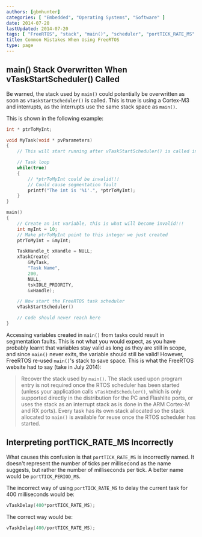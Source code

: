 ```yaml
---
authors: [gbmhunter]
categories: [ "Embedded", "Operating Systems", "Software" ]
date: 2014-07-20
lastUpdated: 2014-07-20
tags: [ "FreeRTOS", "stack", "main()", "scheduler", "portTICK_RATE_MS" ]
title: Common Mistakes When Using FreeRTOS
type: page
---
```


## main() Stack Overwritten When vTaskStartScheduler() Called

Be warned, the stack used by `main()` could potentially be overwritten as soon as `vTaskStartScheduler()` is called. This is true is using a Cortex-M3 and interrupts, as the interrupts use the same stack space as `main()`.

This is shown in the following example:

```c
int * ptrToMyInt;

void MyTask(void * pvParameters)
{
	// This will start running after vTaskStartScheduler() is called in main()

	// Task loop
	while(true)
	{
		// *ptrToMyInt could be invalid!!!
		// Could cause segmentation fault
		printf("The int is '%i'.", *ptrToMyInt);
	}
}

main()
{
	// Create an int variable, this is what will become invalid!!!
	int	myInt = 10;
	// Make ptrToMyInt point to this integer we just created
	ptrToMyInt = &myInt;

	TaskHandle_t xHandle = NULL;
	xTaskCreate(
		&MyTask,
		"Task Name",
		200,
		NULL,
		tskIDLE_PRIORITY, 
		&xHandle);

	// Now start the FreeRTOS task scheduler
	vTaskStartScheduler()

	// Code should never reach here
}
```

Accessing variables created in `main()` from tasks could result in segmentation faults. This is not what you would expect, as you have probably learnt that variables stay valid as long as they are still in scope, and since `main()` never exits, the variable should still be valid! However, FreeRTOS re-used `main()`'s stack to save space. This is what the FreeRTOS website had to say (take in July 2014):

> Recover the stack used by `main()`. The stack used upon program entry is not required once the RTOS scheduler has been started (unless your application calls `vTaskEndScheduler()`, which is only supported directly in the distribution for the PC and Flashlite ports, or uses the stack as an interrupt stack as is done in the ARM Cortex-M and RX ports). Every task has its own stack allocated so the stack allocated to `main()` is available for reuse once the RTOS scheduler has started.

## Interpreting portTICK_RATE_MS Incorrectly

What causes this confusion is that `portTICK_RATE_MS` is incorrectly named. It doesn't represent the number of ticks per millisecond as the name suggests, but rather the number of milliseconds per tick. A better name would be `portTICK_PERIOD_MS`.

The incorrect way of using `portTICK_RATE_MS` to delay the current task for 400 milliseconds would be:

```c
vTaskDelay(400*portTICK_RATE_MS);
```

The correct way would be:

```c    
vTaskDelay(400/portTICK_RATE_MS);
```